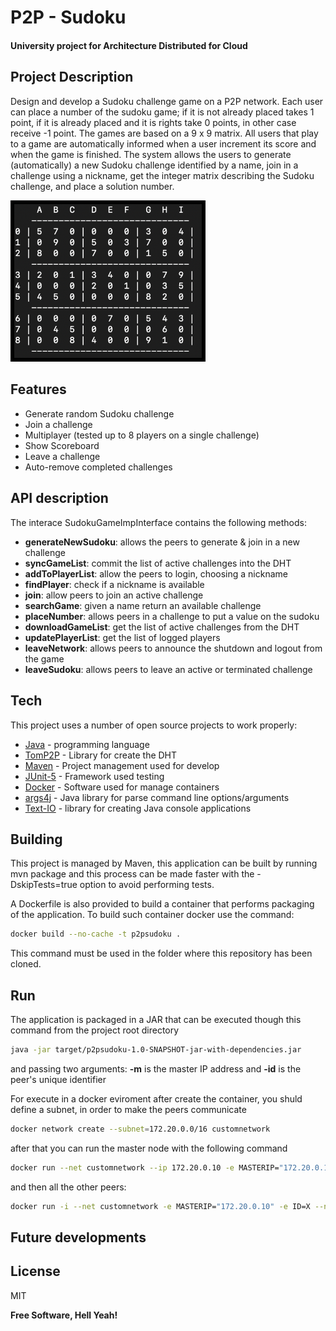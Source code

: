 # P2P - Sudoku
#### University project for Architecture Distributed for Cloud

## Project Description
Design and develop a Sudoku challenge game on a P2P network. Each user can place a number of the sudoku game; if it is not already placed takes 1 point, if it is already placed and it is rights take 0 points, in other case receive -1 point. The games are based on a 9 x 9 matrix. All users that play to a game are automatically informed when a user increment its score and when the game is finished. The system allows the users to generate (automatically) a new Sudoku challenge identified by a name, join in a challenge using a nickname, get the integer matrix describing the Sudoku challenge, and place a solution number.
<p align="left"><img src="Assets/sudoku.png" width="300" style="border: 6px solid black" /></p>



## Features

- Generate random Sudoku challenge
- Join a challenge 
- Multiplayer (tested up to 8 players on a single challenge)
- Show Scoreboard
- Leave a challenge
- Auto-remove completed challenges

## API description

The interace SudokuGameImpInterface contains the following methods:

- **generateNewSudoku**: allows the peers to generate & join in a new challenge 
- **syncGameList**: commit the list of active challenges into the DHT 
- **addToPlayerList**: allow the peers to login, choosing a nickname
- **findPlayer**: check if a nickname is available
- **join**: allow peers to join an active challenge
- **searchGame**: given a name return an available challenge
- **placeNumber**: allows peers in a challenge to put a value on the sudoku
- **downloadGameList**: get the list of active challenges from the DHT 
- **updatePlayerList**: get the list of logged players 
- **leaveNetwork**: allows peers to announce the shutdown and logout from the game
- **leaveSudoku**: allows peers to leave an active or terminated challenge

## Tech 

This project uses a number of open source projects to work properly:

- [Java] - programming language
- [TomP2P] - Library for create the DHT
- [Maven] - Project management used for develop
- [JUnit-5] - Framework used testing 
- [Docker] - Software used for manage containers
- [args4j] - Java library for parse command line options/arguments
- [Text-IO] - library for creating Java console applications

## Building 
This project is managed by Maven, this application can be built by running mvn package and this process can be made faster with the -DskipTests=true option to avoid performing tests.

A Dockerfile is also provided to build a container that performs packaging of the application. To build such container docker use the command:

```sh
docker build --no-cache -t p2psudoku . 
```

This command must be used in the folder where this repository has been cloned.


## Run

The application is packaged in a JAR that can be executed though this command from the project root directory
```sh
java -jar target/p2psudoku-1.0-SNAPSHOT-jar-with-dependencies.jar
```
and passing two arguments: **-m** is the master IP address and **-id** is the peer's unique identifier

For execute in a docker eviroment after create the container, you shuld define a subnet, in order to make the peers communicate

```sh
docker network create --subnet=172.20.0.0/16 customnetwork
```

after that you can run the master node with the following command

```sh
docker run --net customnetwork --ip 172.20.0.10 -e MASTERIP="172.20.0.10" -e ID=0 --name MASTER-PEER p2psudoku
```

and then all the other peers:

```sh
docker run -i --net customnetwork -e MASTERIP="172.20.0.10" -e ID=X --name PEER-X p2psudoku
```


## Future developments

## License

MIT

**Free Software, Hell Yeah!**

   [Java]: <https://docs.oracle.com/en/java/>
   [TomP2P]: <https://github.com/tomp2p/TomP2P>
   [Maven]: <https://github.com/apache/maven>
   [Junit-5]: <https://github.com/junit-team/junit5>
   [Docker]: <https://github.com/docker>
   [args4j]: <https://github.com/kohsuke/args4j>
   [Text-IO]: <https://github.com/beryx/text-io>
  
